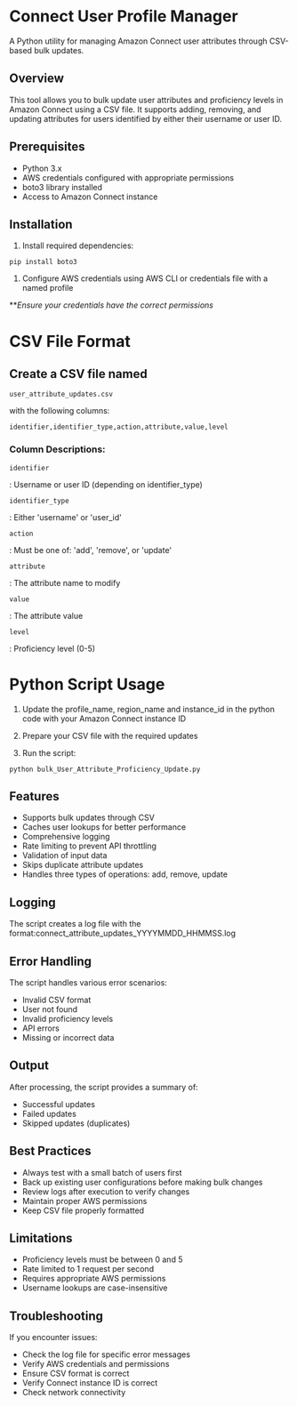 # Connect User Profile Manager

A Python utility for managing Amazon Connect user attributes through CSV-based bulk updates.

## Overview

This tool allows you to bulk update user attributes and proficiency levels in Amazon Connect using a CSV file. It supports adding, removing, and updating attributes for users identified by either their username or user ID.

## Prerequisites

* Python 3.x
* AWS credentials configured with appropriate permissions
* boto3 library installed
* Access to Amazon Connect instance

## Installation

1. Install required dependencies:

```
pip install boto3
```

1. Configure AWS credentials using AWS CLI or credentials file with a named profile

***Ensure your credentials have the correct permissions*

# CSV File Format

## Create a CSV file named 

```
user_attribute_updates.csv
```

 with the following columns:

```
identifier,identifier_type,action,attribute,value,level
```

### Column Descriptions:

```
identifier
```

: Username or user ID (depending on identifier_type)

```
identifier_type
```

: Either 'username' or 'user_id'

```
action
```

: Must be one of: 'add', 'remove', or 'update'

```
attribute
```

: The attribute name to modify

```
value
```

: The attribute value

```
level
```

: Proficiency level (0-5)

# Python Script Usage

1. Update the profile_name, region_name and instance_id in the python code with your Amazon Connect instance ID


1. Prepare your CSV file with the required updates
2. Run the script:

```
python bulk_User_Attribute_Proficiency_Update.py
```

## Features

* Supports bulk updates through CSV
* Caches user lookups for better performance
* Comprehensive logging
* Rate limiting to prevent API throttling
* Validation of input data
* Skips duplicate attribute updates
* Handles three types of operations: add, remove, update

## Logging

The script creates a log file with the format:connect_attribute_updates_YYYYMMDD_HHMMSS.log

## Error Handling

The script handles various error scenarios:

* Invalid CSV format
* User not found
* Invalid proficiency levels
* API errors
* Missing or incorrect data

## Output

After processing, the script provides a summary of:

* Successful updates
* Failed updates
* Skipped updates (duplicates)

## Best Practices

* Always test with a small batch of users first
* Back up existing user configurations before making bulk changes
* Review logs after execution to verify changes
* Maintain proper AWS permissions
* Keep CSV file properly formatted

## Limitations

* Proficiency levels must be between 0 and 5
* Rate limited to 1 request per second
* Requires appropriate AWS permissions
* Username lookups are case-insensitive

## Troubleshooting

If you encounter issues:

* Check the log file for specific error messages
* Verify AWS credentials and permissions
* Ensure CSV format is correct
* Verify Connect instance ID is correct
* Check network connectivity






